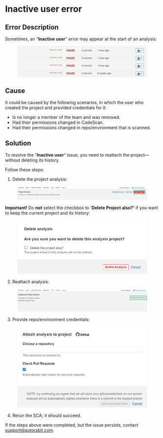 # Inactive user error

## Error Description

Sometimes, an "**Inactive user**" error may appear at the start of an analysis:

<figure><img src="../../../../.gitbook/assets/image (2) (1) (1) (1) (1) (1) (1) (1) (1).png" alt=""><figcaption></figcaption></figure>

## Cause

It could be caused by the following scenarios, in which the user who created the project and provided credentials for it:

* Is no longer a member of the team and was removed.
* Had their permissions changed in CodeScan.
* Had their permissions changed in repo/environment that is scanned.

## Solution

To resolve the “**Inactive user**“ issue, you need to reattach the project—without deleting its history.

Follow these steps:

1. Delete the project analysis:

<figure><img src="../../../../.gitbook/assets/image (1) (1) (1) (1) (1) (1) (1) (1) (1) (1) (1) (1) (1) (1) (1) (1) (1) (1) (1).png" alt=""><figcaption></figcaption></figure>

**Important!** Do **not** select the checkbox to '**Delete Project also?'** if you want to keep the current project and its history:

<figure><img src="../../../../.gitbook/assets/image (2) (1) (1) (1) (1) (1) (1) (1) (1) (1).png" alt=""><figcaption></figcaption></figure>

2. Reattach analysis:

<figure><img src="../../../../.gitbook/assets/image (3) (1) (1) (1) (1) (1) (1) (1).png" alt=""><figcaption></figcaption></figure>

3. Provide repo/environment credentials:

<figure><img src="../../../../.gitbook/assets/image (4) (1) (1) (1) (1) (1) (1).png" alt=""><figcaption></figcaption></figure>

4. Rerun the SCA; it should succeed.

If the steps above were completed, but the issue persists, contact [support@autorabit.com](mailto:support@autorabit.com).
